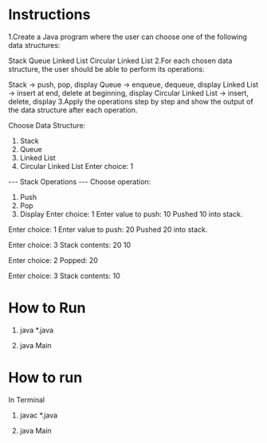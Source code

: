 # Instructions

1.Create a Java program where the user can choose one of the following data structures:

Stack
Queue
Linked List
Circular Linked List
2.For each chosen data structure, the user should be able to perform its operations:

Stack → push, pop, display
Queue → enqueue, dequeue, display
Linked List → insert at end, delete at beginning, display
Circular Linked List → insert, delete, display
3.Apply the operations step by step and show the output of the data structure after each operation.

Choose Data Structure:
1. Stack
2. Queue
3. Linked List
4. Circular Linked List
Enter choice: 1
 
 
--- Stack Operations ---
Choose operation:
1. Push
2. Pop
3. Display
Enter choice: 1
Enter value to push: 10
Pushed 10 into stack.
 
 
Enter choice: 1
Enter value to push: 20
Pushed 20 into stack.
 
 
Enter choice: 3
Stack contents: 20 10
 
 
Enter choice: 2
Popped: 20
 
 
Enter choice: 3
Stack contents: 10



# How to Run

1. java *.java

2. java Main
 

# How to run
In Terminal 

1. javac *.java

2. java Main
